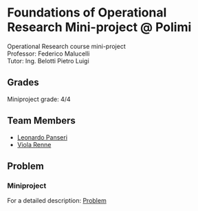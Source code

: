 # Foundations of Operational Research Mini-project @ Polimi

Operational Research course mini-project  
Professor: Federico Malucelli  
Tutor: Ing. Belotti Pietro Luigi

## Grades
Miniproject grade: 4/4

## Team Members
* [Leonardo Panseri](https://github.com/leonardo-panseri)
* [Viola Renne](https://github.com/viols-code)

## Problem
### Miniproject
For a detailed description: [Problem](https://github.com/leonardo-panseri/for-project-2022/blob/mini-project/project.pdf)  
